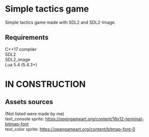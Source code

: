 # Simple tactics game
Simple tactics game made with SDL2 and SDL2-Image.

## Requirements
C++17 compiler  
SDL2  
SDL2_image  
Lua 5.4 (5.4.3+)

# IN CONSTRUCTION

## Assets sources
(Not listed were made by me)\
text_console sprite: https://opengameart.org/content/16x12-terminal-bitmap-font  
text_color sprite: https://opengameart.org/content/bitmap-font-0  
